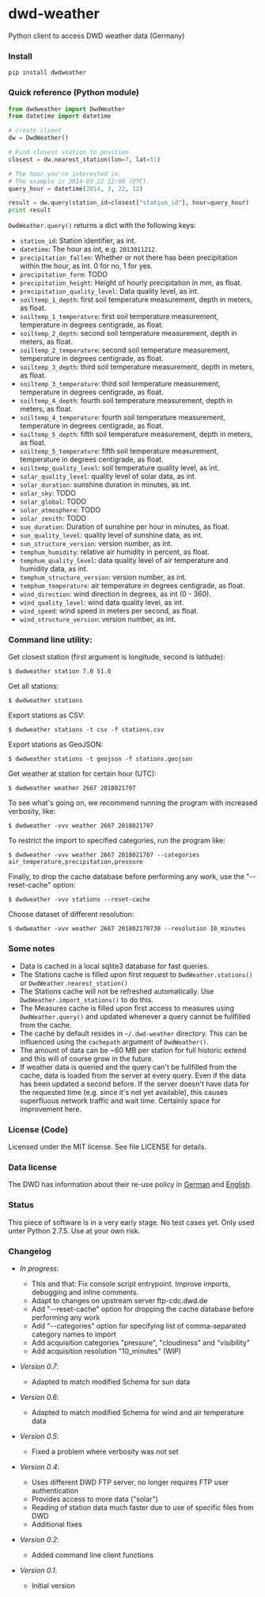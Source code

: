 dwd-weather
===========

Python client to access DWD weather data (Germany)

### Install

    pip install dwdweather


### Quick reference (Python module)

```python
from dwdweather import DwdWeather
from datetime import datetime

# create client
dw = DwdWeather()

# Find closest station to position
closest = dw.nearest_station(lon=7, lat=51)

# The hour you're interested in.
# The example is 2014-03-22 12:00 (UTC).
query_hour = datetime(2014, 3, 22, 12)

result = dw.query(station_id=closest["station_id"], hour=query_hour)
print result
```

`DwdWeather.query()` returns a dict with the following keys:

* `station_id`: Station identifier, as int.
* `datetime`: The hour as int, e.g. `2013011212`.
* `precipitation_fallen`: Whether or not there has been precipitation within the hour, as int. 0 for no, 1 for yes.
* `precipitation_form`: TODO
* `precipitation_height`: Height of hourly precipitation in mm, as float.
* `precipitation_quality_level`: Data quality level, as int.
* `soiltemp_1_depth`: first soil temperature measurement, depth in meters, as float.
* `soiltemp_1_temperature`: first soil temperature measurement, temperature in degrees centigrade, as float.
* `soiltemp_2_depth`: second soil temperature measurement, depth in meters, as float.
* `soiltemp_2_temperature`: second soil temperature measurement, temperature in degrees centigrade, as float.
* `soiltemp_3_depth`: third soil temperature measurement, depth in meters, as float.
* `soiltemp_3_temperature`: third soil temperature measurement, temperature in degrees centigrade, as float.
* `soiltemp_4_depth`: fourth soil temperature measurement, depth in meters, as float.
* `soiltemp_4_temperature`: fourth soil temperature measurement, temperature in degrees centigrade, as float.
* `soiltemp_5_depth`: fifth soil temperature measurement, depth in meters, as float.
* `soiltemp_5_temperature`: fifth soil temperature measurement, temperature in degrees centigrade, as float.
* `soiltemp_quality_level`: soil temperature quality level, as int.
* `solar_quality_level`: quality level of solar data, as int.
* `solar_duration`: sunshine duration in minutes, as int.
* `solar_sky`: TODO
* `solar_global`: TODO
* `solar_atmosphere`: TODO
* `solar_zenith`: TODO
* `sun_duration`: Duration of sunshine per hour in minutes, as float.
* `sun_quality_level`: quality level of sunshine data, as int.
* `sun_structure_version`: version number, as int.
* `temphum_humidity`: relative air humidity in percent, as float.
* `temphum_quality_level`: data quality level of air temperature and humidity data, as int.
* `temphum_structure_version`: version number, as int.
* `temphum_temperature`: air temperature in degrees centigrade, as float.
* `wind_direction`: wind direction in degrees, as int (0 - 360).
* `wind_quality_level`: wind data quality level, as int.
* `wind_speed`: wind speed in meters per second, as float.
* `wind_structure_version`: version number, as int.


### Command line utility:

Get closest station (first argument is longitude, second is latitude):

    $ dwdweather station 7.0 51.0

Get all stations:

    $ dwdweather stations

Export stations as CSV:

	$ dwdweather stations -t csv -f stations.csv

Export stations as GeoJSON:

	$ dwdweather stations -t geojson -f stations.geojson

Get weather at station for certain hour (UTC):

    $ dwdweather weather 2667 2018021707

To see what's going on, we recommend running the program with increased verbosity, like:

    $ dwdweather -vvv weather 2667 2018021707

To restrict the import to specified categories, run the program like:

    $ dwdweather -vvv weather 2667 2018021707 --categories air_temperature,precipitation,pressure

Finally, to drop the cache database before performing any work, use the "--reset-cache" option:

    $ dwdweather -vvv stations --reset-cache

Choose dataset of different resolution:

    $ dwdweather -vvv weather 2667 201802170730 --resolution 10_minutes


### Some notes

* Data is cached in a local sqlite3 database for fast queries.
* The Stations cache is filled upon first request to `DwdWeather.stations()` or `DwdWeather.nearest_station()`
* The Stations cache will not be refreshed automatically. Use `DwdWeather.import_stations()` to do this.
* The Measures cache is filled upon first access to measures using `DwdWeather.query()` and updated whenever a query cannot be fullfilled from the cache.
* The cache by default resides in `~/.dwd-weather` directory. This can be influenced using the `cachepath` argument of `DwdWeather()`.
* The amount of data can be ~60 MB per station for full historic extend and this will of course grow in the future.
* If weather data is queried and the query can't be fullfilled from the cache, data is loaded from the server at every query. Even if the data has been updated a second before. If the server doesn't have data for the requested time (e.g. since it's not yet available), this causes superfluous network traffic and wait time. Certainly space for improvement here.


### License (Code)

Licensed under the MIT license. See file LICENSE for details.

### Data license

The DWD has information about their re-use policy in [German](http://www.dwd.de/bvbw/appmanager/bvbw/dwdwwwDesktop?_nfpb=true&_windowLabel=dwdwww_main_book&T26001030691160718267804gsbDocumentPath=Content%2FOeffentlichkeit%2FWV%2FWVDS%2FDatenanforderungen%2FDatenbezug%2Fteaser__grundversorgung.html&switchLang=de&_pageLabel=_dwdwww_spezielle_nutzer_metdienstleister_datenbezug) and [English](http://www.dwd.de/bvbw/appmanager/bvbw/dwdwwwDesktop?_nfpb=true&_windowLabel=dwdwww_main_book&T26001030691160718267804gsbDocumentPath=Content%2FOeffentlichkeit%2FWV%2FWVDS%2FDatenanforderungen%2FDatenbezug%2Fteaser__grundversorgung.html&switchLang=en&_pageLabel=_dwdwww_spezielle_nutzer_metdienstleister_datenbezug).

### Status

This piece of software is in a very early stage. No test cases yet.
Only used unter Python 2.7.5. Use at your own risk.

### Changelog

* *In progress*:
  * This and that: Fix console script entrypoint. Improve imports, debugging and inline comments.
  * Adapt to changes on upstream server ftp-cdc.dwd.de
  * Add "--reset-cache" option for dropping the cache database before performing any work
  * Add "--categories" option for specifying list of comma-separated category names to import
  * Add acquisition categories "pressure", "cloudiness" and "visibility"
  * Add acquisition resolution "10_minutes" (WIP)

* *Version 0.7*:
  * Adapted to match modified Schema for sun data
* *Version 0.6*:
  * Adapted to match modified Schema for wind and air temperature data
* *Version 0.5*:
  * Fixed a problem where verbosity was not set
* *Version 0.4*:
  * Uses different DWD FTP server, no longer requires FTP user authentication
  * Provides access to more data ("solar")
  * Reading of station data much faster due to use of specific files from DWD
  * Additional fixes
* *Version 0.2*:
  * Added command line client functions
* *Version 0.1*:
  * Initial version
